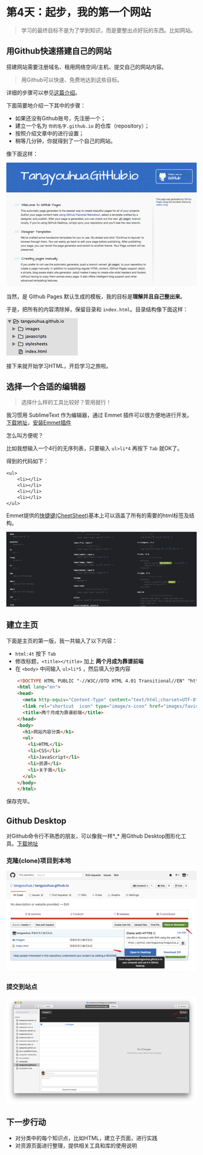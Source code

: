 # 第4天：起步，我的第一个网站

> 学习的最终目标不是为了学到知识，而是要整出点好玩的东西。比如网站。

## 用Github快速搭建自己的网站
搭建网站需要注册域名、租用网络空间/主机、提交自己的网站内容。

> 用Github可以快速、免费地达到这些目标。

详细的步骤可以参见[这篇介绍](http://blog.csdn.net/renfufei/article/details/37725057/)。

下面简要地介绍一下其中的步骤：

- 如果还没有Github账号，先注册一个；
- 建立一个名为 `你的名字.github.io` 的仓库（repository）；
- 按照介绍文章中的进行设置；
- 稍等几分钟，你就得到了一个自己的网站。

像下面这样：

![Github Pages](images/github-pages.png)

当然，是 Github Pages 默认生成的模板，我的目标是**理解并且自己整出来**。

于是，把所有的内容清除掉，保留目录和 `index.html`。目录结构像下面这样：

![Web Content V0](images/folders.png)

接下来就开始学习HTML，开启学习之旅啦。

## 选择一个合适的编辑器
> 选择什么样的工具比较好？管用就行！

我习惯用 SublimeText 作为编辑器，通过 Emmet 插件可以很方便地进行开发。[下载地址](http://www.sublimetext.com/)，[安装Emmet插件](http://www.cnblogs.com/tinyphp/p/3217457.html)

怎么叫方便呢？

比如我想输入一个4行的无序列表，只要输入 `ul>li*4` 再按下 `Tab` 就OK了。

得到的代码如下：

	<ul>
		<li></li>
		<li></li>
		<li></li>
		<li></li>
	</ul>

Emmet提供的[快捷键(CheetSheet)](http://docs.emmet.io/cheat-sheet/)基本上可以涵盖了所有的需要的html标签及结构。

![Emmet CheetSheet](images/emmet-cheatsheet.png)

## 建立主页
下面是主页的第一版，我一共输入了以下内容：

- `html:4t` 按下 `Tab`
- 修改标题，`<title></title>` 加上 **两个月成为靠谱前端**
- 在 `<body>` 中间输入  `ul>li*5` ，然后填入分类内容

```html
    <!DOCTYPE HTML PUBLIC "-//W3C//DTD HTML 4.01 Transitional//EN" "http://www.w3.org/TR/html4/loose.dtd">
    <html lang="en">
    <head>
      <meta http-equiv="Content-Type" content="text/html;charset=UTF-8">
      <link rel="shortcut  icon" type="image/x-icon" href="images/favicon.ico" media="screen"  /> 
      <title>两个月成为靠谱前端</title>
    </head>
    <body>
      <h1>网站内容分类</h1>
      <ul>
        <li>HTML</li>
        <li>CSS</li>
        <li>JavaScript</li>
        <li>资源</li>
        <li>关于我</li>
      </ul>
    </body>
    </html>
```

保存完毕。

## Github Desktop
对Github命令行不熟悉的朋友，可以像我一样\*_\* 用Github Desktop图形化工具。[下载地址](https://desktop.github.com/)

### 克隆(clone)项目到本地
![Github Desktop Clone](images/github-desktop-clone.png)

### 提交到站点
![Github Desktop Sync](images/github-desktop-sync.png)


## 下一步行动
- 对分类中的每个知识点，比如HTML，建立子页面，进行实践
- 对资源页面进行整理，提供相关工具和库的使用说明


